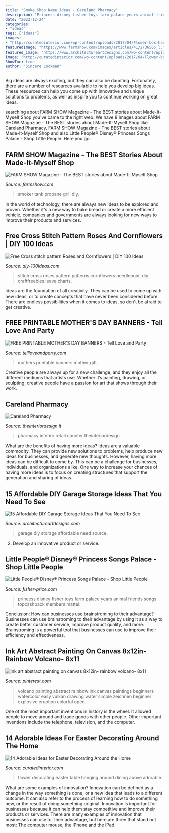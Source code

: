 ```yaml
---
title: "Smoke Shop Name Ideas - Careland Pharmacy"
description: "Princess disney fisher toys farm palace years animal friends songs topcashback members mattel"
date: "2022-12-24"
categories:
- "ideas"
tags: ["ideas"]
images:
- "http://curatedinterior.com/wp-content/uploads/2017/04/Flower-box-hanging-upside-down-above-dining-table.jpg"
featuredImage: "https://www.farmshow.com/images/articles/41/2/36565_l.jpg"
featured_image: "https://www.architectureartdesigns.com/wp-content/uploads/2017/08/10-36-630x473.jpg"
image: "http://curatedinterior.com/wp-content/uploads/2017/04/Flower-box-hanging-upside-down-above-dining-table.jpg"
ShowToc: true
author: "Sincere Lockman"
---
```



Big ideas are always exciting, but they can also be daunting. Fortunately, there are a number of resources available to help you develop big ideas. These resources can help you come up with innovative and unique solutions to problems, as well as inspire you to continue working on great ideas.

	

		
searching about FARM SHOW Magazine - The BEST stories about Made-It-Myself Shop you've came to the right web. We have 8 Images about FARM SHOW Magazine - The BEST stories about Made-It-Myself Shop like Careland Pharmacy, FARM SHOW Magazine - The BEST stories about Made-It-Myself Shop and also Little People® Disney® Princess Songs Palace - Shop Little People. Here you go:
		
    
## FARM SHOW Magazine - The BEST Stories About Made-It-Myself Shop

<img loading=lazy src="https://www.farmshow.com/images/articles/41/2/36565_l.jpg" onerror="this.onerror=null;this.src='https://tse2.mm.bing.net/th?id=OIP.5ag0nIS0DLCPrSyP22lj4AHaJ4&amp;pid=15.1';" alt="FARM SHOW Magazine - The BEST stories about Made-It-Myself Shop">

_Source: farmshow.com_

>smoker tank propane grill diy. 

	

In the world of technology, there are always new ideas to be explored and proven. Whether it's a new way to bake bread or create a more efficient vehicle, companies and governments are always looking for new ways to improve their products and services.

    
## Free Cross Stitch Pattern Roses And Cornflowers | DIY 100 Ideas

<img loading=lazy src="https://diy-100ideas.com/wp-content/uploads/2016/04/cross-stitch-pattern-roses-and-cornflowers-2.png" onerror="this.onerror=null;this.src='https://tse1.mm.bing.net/th?id=OIP.-gbuFSMhjlhDE9-KL2jElgHaLc&amp;pid=15.1';" alt="Free Cross stitch pattern Roses and Cornflowers | DIY 100 Ideas">

_Source: diy-100ideas.com_

>stitch cross roses pattern patterns cornflowers needlepoint diy craftfreebies leave charts. 

	

Ideas are the foundation of all creativity. They can be used to come up with new ideas, or to create concepts that have never been considered before. There are endless possibilities when it comes to ideas, so don't be afraid to get creative.

    
## FREE PRINTABLE MOTHER&#039;S DAY BANNERS - Tell Love And Party

<img loading=lazy src="http://tellloveandparty.com/wp-content/uploads/2017/05/Mothers-day-DIY-gift-ideas2.jpg" onerror="this.onerror=null;this.src='https://tse3.mm.bing.net/th?id=OIP.gFbsmUIvy2jjTsZDzL7RpQHaLH&amp;pid=15.1';" alt="FREE PRINTABLE MOTHER&#039;S DAY BANNERS - Tell Love and Party">

_Source: tellloveandparty.com_

>mothers printable banners mother gift. 

	

Creative people are always up for a new challenge, and they enjoy all the different mediums that artists use. Whether it’s painting, drawing, or sculpting, creative people have a passion for art that shows through their work.

    
## Careland Pharmacy

<img loading=lazy src="https://www.theinteriordesign.it/progprodimg/CarelandPharmacy08smaller.jpg" onerror="this.onerror=null;this.src='https://tse3.mm.bing.net/th?id=OIP.roOUU_IDw_vzei9hJyQbNQHaLH&amp;pid=15.1';" alt="Careland Pharmacy">

_Source: theinteriordesign.it_

>pharmacy interior retail counter theinteriordesign. 

	

What are the benefits of having more ideas?
Ideas are a valuable commodity. They can provide new solutions to problems, help produce new ideas for businesses, and generate new thoughts. However, having more ideas can be difficult to come by. This can be a challenge for businesses, individuals, and organizations alike. One way to increase your chances of having more ideas is to focus on creating structures that support the generation and sharing of ideas.

    
## 15 Affordable DIY Garage Storage Ideas That You Need To See

<img loading=lazy src="https://www.architectureartdesigns.com/wp-content/uploads/2017/08/10-36-630x473.jpg" onerror="this.onerror=null;this.src='https://tse3.mm.bing.net/th?id=OIP.Cn51eCb1efNbqx71cmxfzwHaFj&amp;pid=15.1';" alt="15 Affordable DIY Garage Storage Ideas That You Need To See">

_Source: architectureartdesigns.com_

>garage diy storage affordable need source. 

	

2. Develop an innovative product or service.

    
## Little People® Disney® Princess Songs Palace - Shop Little People

<img loading=lazy src="http://s7d9.scene7.com/is/image/Mattel/X6031_AU_Viewer?$oslarge$" onerror="this.onerror=null;this.src='https://tse4.mm.bing.net/th?id=OIP.wKbn_IYERhFZKeQPEg1lUAHaHa&amp;pid=15.1';" alt="Little People® Disney® Princess Songs Palace - Shop Little People">

_Source: fisher-price.com_

>princess disney fisher toys farm palace years animal friends songs topcashback members mattel. 

	

Conclusion: How can businesses use brainstroming to their advantage?
Businesses can use brainstroming to their advantage by using it as a way to create better customer service, improve product quality, and more. Brainstroming is a powerful tool that businesses can use to improve their efficiency and effectiveness.

    
## Ink Art Abstract Painting On Canvas 8x12in- Rainbow Volcano- 8x11

<img loading=lazy src="https://i.pinimg.com/736x/ad/77/bb/ad77bbefd7cd49d8a5b92cfa82d46091.jpg" onerror="this.onerror=null;this.src='https://tse4.mm.bing.net/th?id=OIP.0NYSVkTzqRnCQ9iPv-DyMQHaKL&amp;pid=15.1';" alt="Ink art abstract painting on canvas 8x12in- rainbow volcano- 8x11">

_Source: pinterest.com_

>volcano painting abstract rainbow ink canvas paintings beginners watercolor easy vulkan drawing water simple zeichnen beginner explosive eruption colorful open. 

	

One of the most important inventions in history is the wheel. It allowed people to move around and trade goods with other people. Other important inventions include the telephone, television, and the computer.

    
## 14 Adorable Ideas For Easter Decorating Around The Home

<img loading=lazy src="http://curatedinterior.com/wp-content/uploads/2017/04/Flower-box-hanging-upside-down-above-dining-table.jpg" onerror="this.onerror=null;this.src='https://tse2.mm.bing.net/th?id=OIP.fHRe2Ky8JbkJZ_2kc2k64QHaLH&amp;pid=15.1';" alt="14 Adorable Ideas for Easter Decorating Around the Home">

_Source: curatedinterior.com_

>flower decorating easter table hanging around dining above adorable. 

	

What are some examples of innovation?
Innovation can be defined as a change in the way something is done, or a new idea that leads to a different outcome. It can also refer to the process of learning how to do something new, or the result of doing something original. Innovation is important for businesses because it can help them stay competitive and improve their products or services. There are many examples of innovation that businesses can use to Their advantage, but here are three that stand out most: The computer mouse, the iPhone and the iPad.

